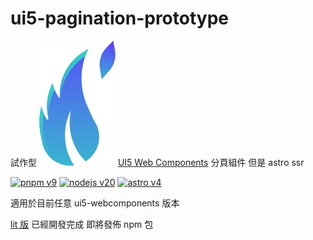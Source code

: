 # ui5-pagination-prototype

試作型 ![UI5 Web Components](./public/favicon.svg) [UI5 Web Components](https://sap.github.io/ui5-webcomponents/) 分頁組件 但是 astro ssr

[![pnpm v9](https://img.shields.io/badge/maintained%20with-pnpm%209.0-cc00ff.svg?style=for-the-badge&logo=pnpm)](https://pnpm.io/)
[![nodejs v20](https://img.shields.io/badge/Node.js-v20.17.0-026e00.svg?style=for-the-badge&logo=nodedotjs)](https://nodejs.org/)
[![astro v4](https://img.shields.io/badge/Astro-v4.16.7-e83cb9.svg?style=for-the-badge&logo=astro)](https://docs.astro.build/)

適用於目前任意 ui5-webcomponents 版本

[lit 版](https://github.com/kow-tow/ui5-pagination) 已經開發完成 即將發佈 npm 包

